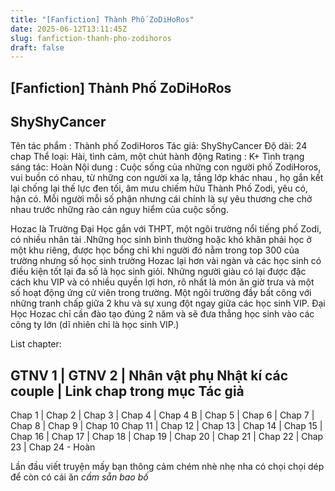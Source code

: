 ```yaml
---
title: "[Fanfiction] Thành Phố ZoDiHoRos"
date: 2025-06-12T13:11:45Z
slug: fanfiction-thanh-pho-zodihoros
draft: false
---
```


## [Fanfiction] Thành Phố ZoDiHoRos

## ShyShyCancer

Tên tác phẩm : Thành phố ZodiHoros
Tác giả: ShyShyCancer
Độ dài: 24 chap
Thể loại: Hài, tình cảm, một chút hành động
Rating : K+
Tình trạng sáng tác: Hoàn
​Nội dung : Cuộc sống của những con người phố ZodiHoros, vui buồn có nhau, từ những con người xa lạ, tầng lớp khác nhau , họ gắn kết lại chống lại thế lực đen tối, âm mưu chiếm hữu Thành Phố Zodi, yêu có, hận có. Mỗi người mỗi số phận nhưng cái chính là sự yêu thương che chở nhau trước những rào cản nguy hiểm của cuộc sống.
​

Hozac là Trường Đại Học gắn với THPT, một ngôi trường nổi tiếng phố Zodi, có nhiều nhân tài .Những học sinh bình thường hoặc khó khăn phải học ở một khu riêng, được học bổng chỉ khi người đó nằm trong top 300 của trường nhưng số học sinh trường Hozac lại hơn vài ngàn và các học sinh có điều kiện tốt lại đa số là học sinh giỏi. Những người giàu có lại được đặc cách khu VIP và có nhiều quyền lợi hơn, rõ nhất là món ăn giờ trưa và một số hoạt động ứng cử viên trong trường. Một ngôi trường đầy bất công với những tranh chấp giữa 2 khu và sự xung đột ngay giữa các học sinh VIP. Đại Học Hozac chỉ cần đào tạo đúng 2 năm và sẽ đưa thẳng học sinh vào các công ty lớn (dĩ nhiên chỉ là học sinh VIP.)


List chapter:

GTNV 1 | GTNV 2 | Nhân vật phụ
Nhật kí các couple  |  Link chap trong mục Tác giả
---

Chap 1 | Chap 2 | Chap 3 | Chap 4 | Chap 4 B | Chap 5  | Chap 6 | Chap 7 | Chap 8 | Chap 9 | Chap 10
Chap 11 | Chap 12 | Chap 13 | Chap 14 | Chap 15 | Chap 16 | Chap 17 | Chap 18 | 
Chap 19 | Chap 20 | Chap 21 | Chap 22 | Chap 23 | Chap 24 - Hoàn



​Lần đầu viết truyện mấy bạn thông cảm chém nhè nhẹ nha  có chọi chọi dép để còn có cái ăn  *cầm sẵn bao bố*